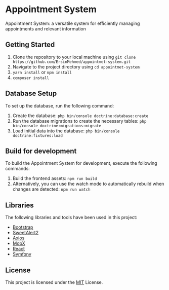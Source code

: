 # Appointment System

Appointment System: a versatile system for efficiently managing appointments and relevant information

## Getting Started

1.  Clone the repository to your local machine using `git clone https://github.com/ErsinMehmed/appointmet-system.git`
2.  Navigate to the project directory using `cd appointmet-system`
3.  `yarn install` or `npm install`
4.  `composer install`

## Database Setup

To set up the database, run the following command:

1.  Create the database: `php bin/console doctrine:database:create`
2.  Run the database migrations to create the necessary tables: `php bin/console doctrine:migrations:migrate`
3.  Load initial data into the database: `php bin/console doctrine:fixtures:load`

## Build for development

To build the Appointment System for development, execute the following commands:

1.  Build the frontend assets: `npm run build`
2.  Alternatively, you can use the watch mode to automatically rebuild when changes are detected: `npm run watch`

## Libraries

The following libraries and tools have been used in this project:

- [Bootstrap](https://getbootstrap.com/docs/5.3/getting-started/introduction/)
- [SweetAlert2](https://github.com/sweetalert2/sweetalert2)
- [Axios](https://axios-http.com/docs/intro)
- [MobX](https://mobx.js.org/README.html)
- [React](https://react.dev/learn)
- [Symfony](https://symfony.com/doc/current/index.html)

## License

This project is licensed under the [MIT](https://opensource.org/licenses/MIT) License.
